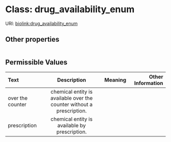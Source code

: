 
# Class: drug_availability_enum




URI: [biolink:drug_availability_enum](https://w3id.org/biolink/vocab/drug_availability_enum)


## Other properties

|  |  |  |
| --- | --- | --- |

## Permissible Values

| Text | Description | Meaning | Other Information |
| :--- | :---: | :---: | ---: |
| over the counter | chemical entity is available over the counter without a prescription. |  |  |
| prescription | chemical entity is available by prescription. |  |  |

